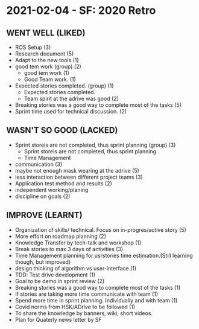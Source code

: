 # 2021-02-04 - SF: 2020 Retro

## WENT WELL (LIKED)
* ROS Setup (3)
* Research document (5)
* Adapt to the new tools (1)
* good tem work (group) (2)
  * good tem work (1)
  * Good Team work. (1)
* Expected stories completed.  (group) (1)
  * Expected stories completed. 
  * Team spirit at the adrive was good (2)
* Breaking stories was a good way to complete most of the tasks (5)
* Sprint time used for technical discussion. (2)

## WASN'T SO GOOD (LACKED)
* Sprint storeis are not completed, thus sprint planning (group) (3)
  * Sprint storeis are not completed, thus sprint planning
  * Time Management
* communication (3)
* maybe not enough mask wearing at the adrive  (5)
* less interaction between different project teams (3)
* Application test method and results (2)
* independent working/planing
* discipline on goals (2)

## IMPROVE (LEARNT)
* Organization of skills/ technical. Focus on in-progres/active story (5)
* More effort on roadmap planning (2)
* Knowledge Transfer by tech-talk and workshop (1)
* Break stories to max 3 days of activities (3)
* Time Management planning for usrstories time estimation.(Still learning though, but improved)
* design thinking of algorithm vs user-interface (1)
* TDD: Test drive development (1)
* Goal to be demo in sprint review (2)
* Breaking stories was a good way to complete most of the tasks (1)
* If stories are taking more time communicate with team (1)
* Spend more time in sprint planning. Individually and with team (1)
* Covid norms from HSK/ADrive to be followed (1)
* To share the knowledge by banners, wiki, short videos. 
* Plan for Quaterly news letter by SF

